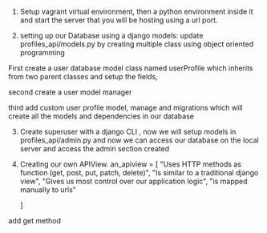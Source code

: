 1. Setup vagrant virtual environment, then a python environment inside it and start the server that you will be hosting using a url port.

2. setting up our Database using a django  models: update profiles_api/models.py by creating multiple class using object oriented programming

First create a user database model class named userProfile which inherits from two parent classes and setup the fields,

second create a user model manager

third add custom  user profile model, manage and migrations which  will create all the models and dependencies in our database

3. Create  superuser  with a django CLI , now
we will setup models in profiles_api/admin.py and now we can access our database on the local server and access the admin section created

4. Creating our own APIView.
an_apiview = [
    "Uses HTTP methods as function (get, post, put, patch, delete)",
    "Is similar to a traditional django view",
    "Gives us most control over our application logic",
    "is mapped manually to urls"

    ]

add get method
